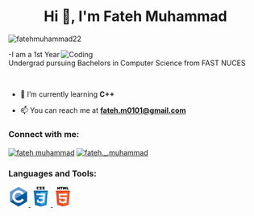 <h1 align="center">Hi 👋, I'm Fateh Muhammad</h1>
<p align="left"> <img src="https://komarev.com/ghpvc/?username=fatehmuhammad22&label=Profile%20views&color=0e75b6&style=flat" alt="fatehmuhammad22" /> </p>
<img align="right" alt="Coding" width="400" src="https://t3.ftcdn.net/jpg/01/78/65/02/360_F_178650212_oePgGaIhKUhz0cIg2bLBGsFsdbWs5Xwj.jpg">
-I am a 1st Year Undergrad pursuing Bachelors in Computer Science from FAST NUCES
<p align="left"> <a href="https://twitter.com/" target="blank"><img src="https://img.shields.io/twitter/follow/?logo=twitter&style=for-the-badge" alt="" /></a> </p>

- 🌱 I’m currently learning **C++**

- 📫 You can reach me at **fateh.m0101@gmail.com**

<h3 align="left">Connect with me:</h3>
<p align="left">
<a href="https://linkedin.com/in/fateh muhammad" target="blank"><img align="center" src="https://raw.githubusercontent.com/rahuldkjain/github-profile-readme-generator/master/src/images/icons/Social/linked-in-alt.svg" alt="fateh muhammad" height="30" width="40" /></a>
<a href="https://instagram.com/fateh._.muhammad" target="blank"><img align="center" src="https://raw.githubusercontent.com/rahuldkjain/github-profile-readme-generator/master/src/images/icons/Social/instagram.svg" alt="fateh._.muhammad" height="30" width="40" /></a>
</p>

<h3 align="left">Languages and Tools:</h3>
<p align="left"> <a href="https://www.cprogramming.com/" target="_blank" rel="noreferrer"> <img src="https://raw.githubusercontent.com/devicons/devicon/master/icons/c/c-original.svg" alt="c" width="40" height="40"/> </a> <a href="https://www.w3schools.com/css/" target="_blank" rel="noreferrer"> <img src="https://raw.githubusercontent.com/devicons/devicon/master/icons/css3/css3-original-wordmark.svg" alt="css3" width="40" height="40"/> </a> <a href="https://www.w3.org/html/" target="_blank" rel="noreferrer"> <img src="https://raw.githubusercontent.com/devicons/devicon/master/icons/html5/html5-original-wordmark.svg" alt="html5" width="40" height="40"/> </a> </p>

<!-- p><img align="left" src="https://github-readme-stats.vercel.app/api/top-langs?username=fatehmuhammad22&show_icons=true&locale=en&layout=compact" alt="fatehmuhammad22" /></p -->

<!-- p>&nbsp;<img align="center" src="https://github-readme-stats.vercel.app/api?username=fatehmuhammad22&show_icons=true&locale=en" alt="fatehmuhammad22" /></p>

<p><img align="center" src="https://github-readme-streak-stats.herokuapp.com/?user=fatehmuhammad22&" alt="fatehmuhammad22" /></p -->
